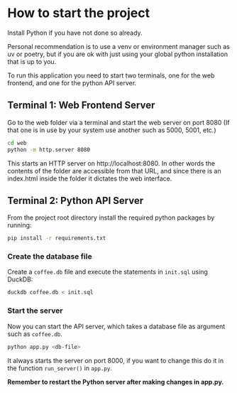 # How to start the project

Install Python if you have not done so already.

Personal recommendation is to use a venv or environment manager such as uv or poetry, 
but if you are ok with just using your global python installation that is up to you.

To run this application you need to start two terminals, one for the web frontend, and one for the python API server.

## Terminal 1: Web Frontend Server
Go to the web folder via a terminal and start the web server on port 8080 (If that one is in use by your system use another such as 5000, 5001, etc.)
```bash
cd web
python -m http.server 8080
```

This starts an HTTP server on http://localhost:8080. 
In other words the contents of the folder are accessible from that URL, and since there is an index.html inside the folder it dictates the web interface.


## Terminal 2: Python API Server

From the project root directory install the required python packages by running:

```bash
pip install -r requirements.txt
```

### Create the database file

Create a `coffee.db` file and execute the statements in `init.sql` using DuckDB:

```bash
duckdb coffee.db < init.sql
```

### Start the server
Now you can start the API server, which takes a database file as argument such as `coffee.db`.
```bash
python app.py <db-file>
```
It always starts the server on port 8000, if you want to change this do it in the function `run_server()` in `app.py`.


**Remember to restart the Python server after making changes in app.py.**